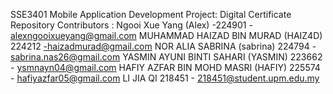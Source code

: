 SSE3401 Mobile Application Development 
Project: Digital Certificate Repository 
Contributors :
Ngooi Xue Yang (Alex) -224901 - alexngooixueyang@gmail.com
MUHAMMAD HAIZAD BIN MURAD (HAIZ4D) 224212 -haizadmurad@gmail.com
NOR ALIA SABRINA (sabrina) 224794 - sabrina.nas26@gmail.com
YASMIN AYUNI BINTI SAHARI (YASMIN) 223662 - ysmnayn04@gmail.com
HAFIY AZFAR BIN MOHD MASRI (HAFIY) 225574 - hafiyazfar05@gmail.com
LI JIA QI 218451 - 218451@student.upm.edu.my
